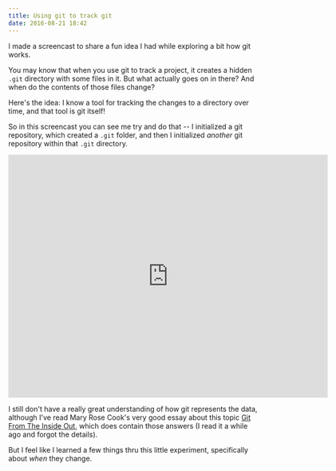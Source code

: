 ```yaml
---
title: Using git to track git
date: 2016-08-21 18:42
---
```


I made a screencast to share a fun idea I had while exploring a bit how git works.

You may know that when you use git to track a project, it creates a hidden `.git` directory with some files in it.
But what actually goes on in there?
And when do the contents of those files change?

Here's the idea: I know a tool for tracking the changes to a directory over time, and that tool is git itself!

So in this screencast you can see me try and do that -- I initialized a git repository, which created a `.git` folder, and then I initialized *another* git repository within that `.git` directory.

<iframe src="https://player.vimeo.com/video/179684267?title=0&byline=0&portrait=0" width="640" height="486" frameborder="0" webkitallowfullscreen mozallowfullscreen allowfullscreen></iframe>

I still don't have a really great understanding of how git represents the data, although I've read Mary Rose Cook's very good essay about this topic [Git From The Inside Out][1], which does contain those answers (I read it a while ago and forgot the details).

[1]: https://codewords.recurse.com/issues/two/git-from-the-inside-out

But I feel like I learned a few things thru this little experiment, specifically about *when* they change.
